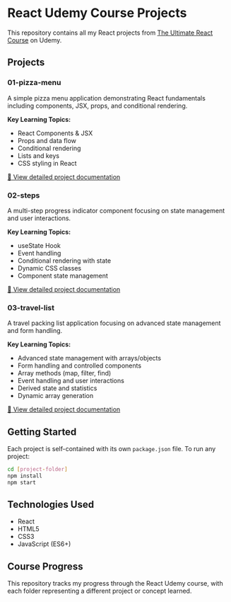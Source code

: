 # React Udemy Course Projects

This repository contains all my React projects from [The Ultimate React Course](https://www.udemy.com/course/the-ultimate-react-course/) on Udemy.

## Projects

### 01-pizza-menu

A simple pizza menu application demonstrating React fundamentals including components, JSX, props, and conditional rendering.

**Key Learning Topics:**

- React Components & JSX
- Props and data flow
- Conditional rendering
- Lists and keys
- CSS styling in React

[📖 View detailed project documentation](./01-pizza-menu/README.md)

### 02-steps

A multi-step progress indicator component focusing on state management and user interactions.

**Key Learning Topics:**

- useState Hook
- Event handling
- Conditional rendering with state
- Dynamic CSS classes
- Component state management

[📖 View detailed project documentation](./02-steps/README.md)

### 03-travel-list

A travel packing list application focusing on advanced state management and form handling.

**Key Learning Topics:**

- Advanced state management with arrays/objects
- Form handling and controlled components
- Array methods (map, filter, find)
- Event handling and user interactions
- Derived state and statistics
- Dynamic array generation

[📖 View detailed project documentation](./03-travel-list/README.md)

## Getting Started

Each project is self-contained with its own `package.json` file. To run any project:

```bash
cd [project-folder]
npm install
npm start
```

## Technologies Used

- React
- HTML5
- CSS3
- JavaScript (ES6+)

## Course Progress

This repository tracks my progress through the React Udemy course, with each folder representing a different project or concept learned.
